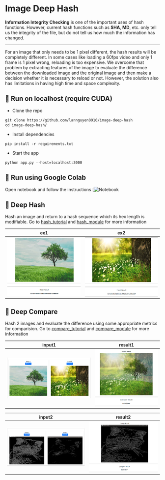 # **Image Deep Hash**
**Information Integrity Checking** is one of the important uses of hash functions. However, current hash functions such as **SHA**, **MD**, etc. only tell us the integrity of the file, but do not tell us how much the information has changed.

---

For an image that only needs to be 1 pixel different, the hash results will be completely different. In some cases like loading a 60fps video and only 1 frame is 1 pixel wrong, reloading is too expensive. We overcome that problem by extracting features of the image to evaluate the difference between the downloaded image and the original image and then make a decision whether it is necessary to reload or not. However, the solution also has limitations in having high time and space complexity.

## 🌟 **Run on localhost (require CUDA)**
- Clone the repo
```
git clone https://github.com/lannguyen0910/image-deep-hash
cd image-deep-hash/
```
- Install dependencies
```
pip install -r requirements.txt
```
- Start the app
```
python app.py --host=localhost:3000
```

## 🌟 **Run using Google Colab**
Open notebook and follow the instructions [![Notebook](https://colab.research.google.com/drive/1N2AyKf_G8ImdRdpgpzLbyQf0PgH7jwlt?usp=sharing)

## 🌟 **Deep Hash**
Hash an image and return to a hash sequence which its hex length is modifiable. Go to <a href="https://github.com/lannguyen0910/image-deep-hash/blob/main/examples/hash/hash_tutorial.ipynb">hash_tutorial</a> and <a href="https://github.com/lannguyen0910/image-deep-hash/blob/main/src/ImageDeepHash.py">hash_module</a> for more information

ex1 | ex2
--- | ---
![hash1](examples/images/hash_1.PNG) | ![hash1](examples/images/hash_2.PNG)

## 🌟 **Deep Compare**
Hash 2 images and evaluate the difference using some appropriate metrics for comparision. Go to <a href="https://github.com/lannguyen0910/image-deep-hash/blob/main/examples/compare/compare_tutorial.ipynb">compare_tutorial</a> and <a href="https://github.com/lannguyen0910/image-deep-hash/blob/main/src/ImageDeepCompare.py">compare_module</a> for more information

input1 | result1
--- | ---
![compare11](examples/images/compare_1.PNG) | ![compare12](examples/images/compare_2.PNG)

input2 | result2
--- | ---
![compare11](examples/images/compare_3.PNG) | ![compare12](examples/images/compare_4.PNG)
